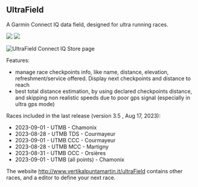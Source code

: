 ## UltraField ##

A Garmin Connect IQ data field, designed for ultra running races.

![](https://forums.garmin.com/resized-image/__size/640x480/__key/communityserver-discussions-components-files/10/utmb_5F00_info.png)  ![](https://forums.garmin.com/resized-image/__size/640x480/__key/communityserver-discussions-components-files/10/utmb02_5F00_Full3.png) 

![UltraField Connect IQ Store page](https://apps.garmin.com/en-US/apps/b61ec459-c221-43fc-8b4b-b9730d642368#0)

Features:

- manage race checkpoints info, like name, distance, elevation, refreshment/service offered. Display next checkpoints and distance to reach
- best total distance estimation, by using declared checkpoints distance, and skipping non realistic speeds due to poor gps signal (especially in ultra gps mode)

Races included in the last release (version 3.5 , Aug 17, 2023):

- 2023-09-01 - UTMB - Chamonix
- 2023-08-28 - UTMB TDS - Courmayeur
- 2023-09-01 - UTMB CCC - Courmayeur
- 2023-08-28 - UTMB MCC - Martigny
- 2023-08-31 - UTMB OCC - Orsières
- 2023-09-01 - UTMB (all points) - Chamonix

The website http://www.vertikalpuntamartin.it/ultraField contains other races, and a editor to define your next race.
